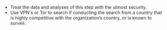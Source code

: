 
  * Treat the data and analyses of this step with the utmost security.
  * Use VPN's or Tor to search if conducting the search from a country that is highly competitive with the organization’s country, or is known to surveil.
